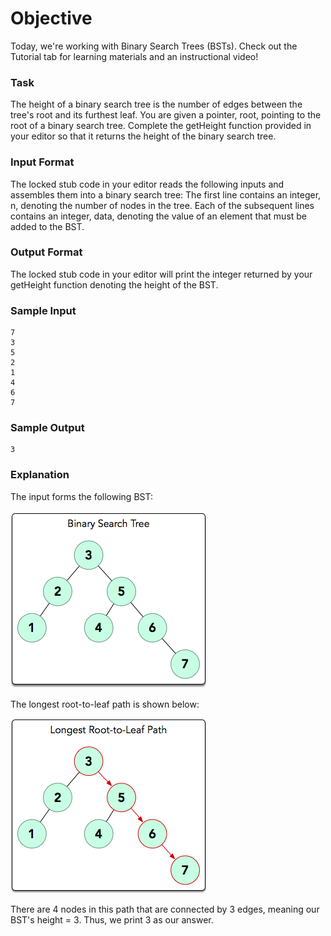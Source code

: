 # Objective

Today, we're working with Binary Search Trees (BSTs). Check out the Tutorial tab for learning materials and an instructional video!

### Task

The height of a binary search tree is the number of edges between the tree's root and its furthest leaf. You are given a pointer, root, pointing to the root of a binary search tree. Complete the getHeight function provided in your editor so that it returns the height of the binary search tree.

### Input Format

The locked stub code in your editor reads the following inputs and assembles them into a binary search tree:
The first line contains an integer, n, denoting the number of nodes in the tree.
Each of the subsequent lines contains an integer, data, denoting the value of an element that must be added to the BST.

### Output Format

The locked stub code in your editor will print the integer returned by your getHeight function denoting the height of the BST.

### Sample Input

```
7
3
5
2
1
4
6
7
```

### Sample Output

```
3
```

### Explanation

The input forms the following BST:

![BST](bst.png)

The longest root-to-leaf path is shown below:

![Longest RTL](rtl.png)

There are 4 nodes in this path that are connected by 3 edges, meaning our BST's height = 3. Thus, we print 3 as our answer.
